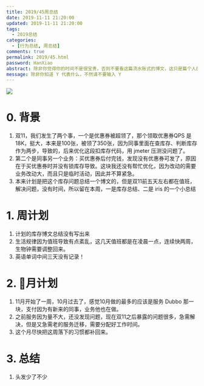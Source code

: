 ```yaml
---
title: 2019/45周总结
date: 2019-11-11 21:20:00
updated: 2019-11-11 21:20:00
tags:
  - 2019总结
categories: 
  - [行为总结, 周总结]
comments: true
permalink: 2019/45.html  
password: HanXiao
abstract: 除非你觉得你的时间不是很宝贵，否则不要看这篇流水账式的博文，这只是篇个人的工作的学习一个总结而已，没有包含任何的技术细节
message: 除非你知道 Y 代表什么，不然请不要输入 Y
---
```


![][0]  

# 0. 背景

1. 双11，我们发生了两个事，一个是优惠券被超领了，那个领取优惠券QPS 是 18K，挺大，本来是100张，被领了350张，因为同事里面在查库存、判断库存作为两步，导致的，后来优化这段扣库存代码，用 jmeter 压测没问题了。
2. 第二个是同事另一个业务：买优惠券后付完钱，发现没有优惠券可发了，原因在于买优惠券时并没有锁库存导致。这块我还没有帮忙优化，因为改动的需要业务改动大，而且只是临时活动，因此并不算紧急。
3. 本来计划是把这个库存问题总结一个博文的，但是双11前五天左右都在值班，解决问题，没有时间，所以留在本周，一是库存总结、二是 iris 的一个小总结

<!--more-->

# 1. 周计划

1. 计划的库存博文总结没有写出来
2. 生活规律因为值班导致有点紊乱，这几天值班都是在凌晨一点，连续快两周，生物钟需要调整回来。
3. 英语单词中间三天没有记录！

# 2. 月计划

1. 11月开始了一周，10月过去了，感觉10月做的最多的应该是服务 Dubbo 那一块，支付因为有新来的同事，业务他也在做。
2. 之前服务因为量不大，还没发现问题，现在双11之后暴露的问题很多，急需解决，但是又急需老的服务迁移，需要分配好工作时间。
3. 这个月尽快把这周落下的习惯都补回来。

# 3. 总结

1. 头发少了不少

[0]: https://leran2deeplearnjavawebtech.oss-cn-beijing.aliyuncs.com/background/2019-11-05%E5%8E%9F%E5%88%99.jpg